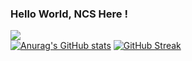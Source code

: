 ### Hello World, NCS Here ! <br>

![](https://komarev.com/ghpvc/?username=nandu-ncs)<br>
[![Anurag's GitHub stats](https://github-readme-stats.vercel.app/api?username=nandu-ncs&theme=dark)](https://github.com/anuraghazra/github-readme-stats)
[![GitHub Streak](https://github-readme-streak-stats.herokuapp.com/?user=nandu-ncs&theme=dark)](https://git.io/streak-stats)


<!--
**nandu-ncs/nandu-ncs** is a ✨ _special_ ✨ repository because its `README.md` (this file) appears on your GitHub profile.

Here are some ideas to get you started:

- 🔭 I’m currently working on ...
- 🌱 I’m currently learning ...
- 👯 I’m looking to collaborate on ...
- 🤔 I’m looking for help with ...
- 💬 Ask me about ...
- 📫 How to reach me: ...
- 😄 Pronouns: ...
- ⚡ Fun fact: ...
-->
